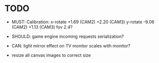
TODO
====

- MUST: Calibration:
  x-rotate +1.69 (CAM2) +2.20 (CAM3)
  y-rotate -9.06 (CAM2) +1.13 (CAM3)
  fov 2.4?

- SHOULD: game engine incoming requests serialization?

- CAN: light mirror effect on TV monitor scales with monitor?

- resize all canvas images to correct size

